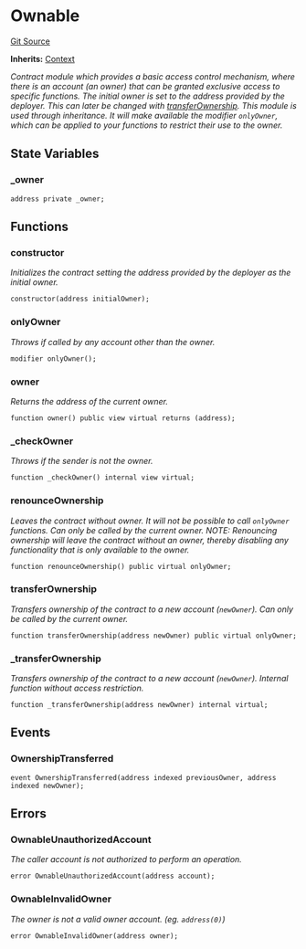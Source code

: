 # Ownable
[Git Source](https://github.com/BJustCoin/BJustCoin/blob/e7038856495a90d82d025f98c39648e6605afbeb/src/flatten/VestingManager_flattened.sol)

**Inherits:**
[Context](/src/flatten/ICOManager_flatten.sol/abstract.Context.md)

*Contract module which provides a basic access control mechanism, where
there is an account (an owner) that can be granted exclusive access to
specific functions.
The initial owner is set to the address provided by the deployer. This can
later be changed with [transferOwnership](/src/flatten/VestingManager_flattened.sol/abstract.Ownable.md#transferownership).
This module is used through inheritance. It will make available the modifier
`onlyOwner`, which can be applied to your functions to restrict their use to
the owner.*


## State Variables
### _owner

```solidity
address private _owner;
```


## Functions
### constructor

*Initializes the contract setting the address provided by the deployer as the initial owner.*


```solidity
constructor(address initialOwner);
```

### onlyOwner

*Throws if called by any account other than the owner.*


```solidity
modifier onlyOwner();
```

### owner

*Returns the address of the current owner.*


```solidity
function owner() public view virtual returns (address);
```

### _checkOwner

*Throws if the sender is not the owner.*


```solidity
function _checkOwner() internal view virtual;
```

### renounceOwnership

*Leaves the contract without owner. It will not be possible to call
`onlyOwner` functions. Can only be called by the current owner.
NOTE: Renouncing ownership will leave the contract without an owner,
thereby disabling any functionality that is only available to the owner.*


```solidity
function renounceOwnership() public virtual onlyOwner;
```

### transferOwnership

*Transfers ownership of the contract to a new account (`newOwner`).
Can only be called by the current owner.*


```solidity
function transferOwnership(address newOwner) public virtual onlyOwner;
```

### _transferOwnership

*Transfers ownership of the contract to a new account (`newOwner`).
Internal function without access restriction.*


```solidity
function _transferOwnership(address newOwner) internal virtual;
```

## Events
### OwnershipTransferred

```solidity
event OwnershipTransferred(address indexed previousOwner, address indexed newOwner);
```

## Errors
### OwnableUnauthorizedAccount
*The caller account is not authorized to perform an operation.*


```solidity
error OwnableUnauthorizedAccount(address account);
```

### OwnableInvalidOwner
*The owner is not a valid owner account. (eg. `address(0)`)*


```solidity
error OwnableInvalidOwner(address owner);
```

